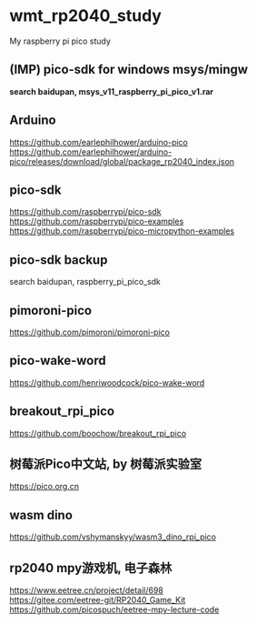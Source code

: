 # wmt_rp2040_study
My raspberry pi pico study

## (IMP) pico-sdk for windows msys/mingw  
**search baidupan, msys_v11_raspberry_pi_pico_v1.rar**  

## Arduino  
https://github.com/earlephilhower/arduino-pico  
https://github.com/earlephilhower/arduino-pico/releases/download/global/package_rp2040_index.json  

## pico-sdk  
https://github.com/raspberrypi/pico-sdk  
https://github.com/raspberrypi/pico-examples  
https://github.com/raspberrypi/pico-micropython-examples  

## pico-sdk backup    
search baidupan, raspberry_pi_pico_sdk  

## pimoroni-pico  
https://github.com/pimoroni/pimoroni-pico  

## pico-wake-word  
https://github.com/henriwoodcock/pico-wake-word  

## breakout_rpi_pico  
https://github.com/boochow/breakout_rpi_pico  

## 树莓派Pico中文站, by 树莓派实验室    
https://pico.org.cn  

## wasm dino  
https://github.com/vshymanskyy/wasm3_dino_rpi_pico  

## rp2040 mpy游戏机, 电子森林  
https://www.eetree.cn/project/detail/698  
https://gitee.com/eetree-git/RP2040_Game_Kit  
https://github.com/picospuch/eetree-mpy-lecture-code  
